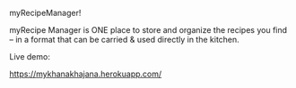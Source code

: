 
  myRecipeManager!
  
  
  myRecipe Manager is ONE place to store and organize the recipes you find – in a format that can be carried & used directly in the kitchen.
  
  
  
  Live demo:
  
  https://mykhanakhajana.herokuapp.com/
